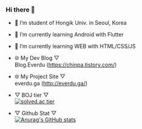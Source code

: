 ### Hi there 👋
- 🔭 I’m student of Hongik Univ. in Seoul, Korea
- 🌱 I’m currently learning Android with Flutter
- 🌱 I’m currently learning WEB with HTML/CSS/JS
- 🌐 My Dev Blog ▽  
Blog.Everdu (https://chinpa.tistory.com/)
- 🌐 My Project Site ▽  
everdu.ga (http://everdu.ga/)
- ▽  BOJ tier  ▽  
[![solved.ac tier](http://mazassumnida.wtf/api/generate_badge?boj=kckc0608)](https://solved.ac/kckc0608)

- ▽  Github Stat  ▽   
[![Anurag's GitHub stats](https://github-readme-stats.vercel.app/api?username=kckc0608)](https://github.com/anuraghazra/github-readme-stats)
